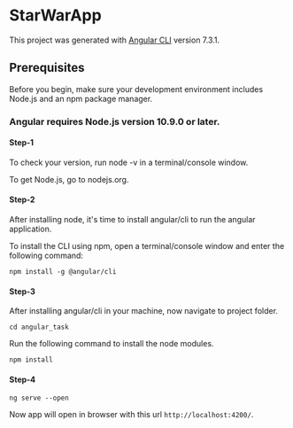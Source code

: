 # StarWarApp

This project was generated with [Angular CLI](https://github.com/angular/angular-cli) version 7.3.1.

## Prerequisites
Before you begin, make sure your development environment includes Node.js and an npm package manager.
### Angular requires Node.js version 10.9.0 or later.

#### Step-1
To check your version, run node -v in a terminal/console window.

To get Node.js, go to nodejs.org.
#### Step-2
After installing node, it's time to install angular/cli to run the angular application.

To install the CLI using npm, open a terminal/console window and enter the following command:

`npm install -g @angular/cli`
#### Step-3
After installing angular/cli in your machine, now navigate to project folder.

`cd angular_task`

Run the following command to install the node modules.

`npm install`

#### Step-4

 `ng serve --open`

Now app will open in browser with this url `http://localhost:4200/`. 
